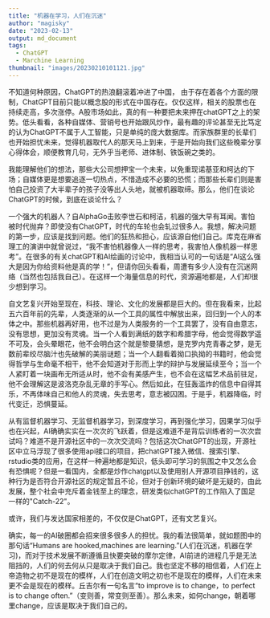 ```yaml
---
title: "机器在学习，人们在沉迷"
author: "magisky"
date: "2023-02-13"
output: md_document
tags:
  - ChatGPT
  - Marchine Learning
thumbnail: "images/20230210101121.jpg"
---
```


<!--more-->

不知道何种原因，ChatGPT的热浪翻滚着冲进了中国，	由于存在着各个方面的限制，ChatGPT目前只能以概念股的形式在中国存在。仅仅这样，相关的股票也在持续走高，多次涨停。A股市场如此，真的有一种要把未来押在chatGPT之上的架势。低头看看，各种自媒体、营销号也开始跟风炒作，最有趣的评论甚至无比笃定的认为ChatGPT不属于人工智能，只是单纯的庞大数据库。而家族群里的长辈们也开始担忧未来，觉得机器取代人的那天马上到来，于是开始向我们这些晚辈分享心得体会，顺便教育几句，无外乎当老师、进体制、铁饭碗之类的。

我能理解他们的想法，那些大公司想押宝一个未来，以免重现诺基亚和柯达的下场；自媒体更是想要追逐一切热点，不惜造成不必要的恐慌；而那些长辈们则是害怕自己投资了大半辈子的孩子没等出人头地，就被机器取缔。那么，他们在谈论ChatGPT的时候，到底在谈论什么？

一个强大的机器人？自AlphaGo击败李世石和柯洁，机器的强大早有耳闻。害怕被时代抛弃？即使没有ChatGPT，时代的车轮也会轧过很多人。我想，解决问题的第一步，应该是找到问题。他们的狂热和担心，应该源自他们自己。库克在麻省理工的演讲中就曾说过，“我不害怕机器像人一样的思考，我害怕人像机器一样思考”。在很多的有关chatGPT和AI绘画的讨论中，我相当认可的一句话是“AI这么强大是因为你给资料他是真的学！”，但请你回头看看，周遭有多少人没有在沉迷网络（当然也包括我自己）。在这样一个海量信息的时代，资源遍地都是，人们却很少想到学习。

自文艺复兴开始至现在，科技、理论、文化的发展都是巨大的。但在我看来，比起五六百年前的先辈，人类逐渐的从一个工具的属性中解放出来，回归到一个人的本体之中。那些机器再好用，也不过是为人类服务的一个工具罢了，没有自由意志，没有思想，更加没有灵魂。当一个人看到满纸的数字和希腊字母，他会觉得数学遥不可及，会头晕眼花，他不会明白这个就是黎曼猜想，是克罗内克青春之梦，是无数前辈绞尽脑汁也先破解的美丽谜题；当一个人翻看着拗口执拗的书籍时，他会觉得哲学与生命毫不相干，他不会知道对于形而上学的辩护与发展延续至今；当一个人紧盯着一块画布无所适从时，他不会有美感产生，也不会在这幅艺术品前驻足，他不会理解这是波洛克杂乱无章的手写心。然后如此，在狂轰滥炸的信息中自得其乐，不再体味自己和他人的灵魂，失去思考，意志被囚困。于是乎，机器降临，时代变迁，恐惧蔓延。

从有监督机器学习、无监督机器学习，到深度学习，再到强化学习，因果学习似乎也在兴起，AI确确实实在一次次的飞跃着，但是这难道不是背后训练者的一次次尝试吗？难道不是开源社区中的一次次交流吗？包括这次ChatGPT的出现，开源社区中立马浮现了很多使用api接口的项目，把chatGPT接入微信、搜索引擎、rstudio类的应用，在这样一种遍地都是知识，低头即可学习的氛围之中又怎么会有恐惧呢？但是一看国内，全都是炒作chatgpt以及使用别人开源项目挣钱的，这种行为是否符合开源社区的规定暂且不论，但对于创新环境的破坏是无疑的，由此发展，整个社会中充斥着金钱至上的理念，研发类似chatGPT的工作陷入了国足一样的"Catch-22"。

或许，我们与发达国家相差的，不仅仅是ChatGPT，还有文艺复兴。

确实，每一的AI破圈都会招来很多很多人的担忧。我的看法很简单，就如题图中的那句话“Humans are hooked,machines are learning.”(人们在沉迷，机器在学习)，而对于技术发展不断遵循且快要突破的摩尔定律，AI前进的进程几乎是无法阻挡的，人们的何去何从只是取决于我们自己。我也坚定不移的相信着，人们在上帝造物之初不是现在的模样，人们在创造文明之初也不是现在的模样，人们在未来更不会是现在的模样。丘吉尔有一句名言“to improve is to change，to perfect is to change often.”（变则善，常变则至善）。那么未来，如何change，朝着哪里change，应该是取决于我们自己的。



